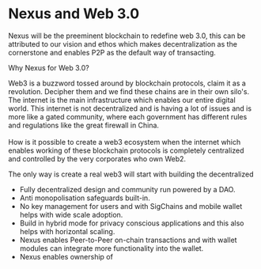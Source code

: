 # Nexus and Web 3.0

Nexus will be the preeminent blockchain to redefine web 3.0, this can be attributed to our vision and ethos which makes decentralization as the cornerstone and enables P2P as the default way of transacting.

Why Nexus for Web 3.0?

Web3 is a buzzword tossed around by blockchain protocols, claim it as a revolution. Decipher them and we find these chains are in their own silo's. The internet is the main infrastructure which enables our entire digital world. This internet is not decentralized and is having a lot of issues and is more like a gated community, where each government has different rules and regulations like the great firewall in China. \
\
How is it possible to create a web3 ecosystem when the internet which enables working of these blockchain protocols is completely centralized and controlled by the very corporates who own Web2.

The only way is create a real web3 will start with building the decentralized &#x20;

* Fully decentralized design and community run powered by a DAO.
* Anti monopolisation safeguards built-in.
* No key management for users and with SigChains and mobile wallet helps with wide scale adoption.
* Build in hybrid mode for privacy conscious applications and this also helps with horizontal scaling.
* Nexus enables Peer-to-Peer on-chain transactions and with wallet modules can integrate more functionality into the wallet.
* Nexus enables ownership of&#x20;

&#x20;

